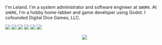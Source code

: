 
I'm Leland. I'm a system administrator and software engineer at `$WORK`. At `$HOME`, I'm a hobby
home-labber and game developer using Godot. I cofounded Digital Dice Games, LLC.

![](https://img.shields.io/badge/Language-Python-informational?logo=python&logoColor=white&color=yellow)
![](https://img.shields.io/badge/Language-C++-informational?logo=cplusplus&logoColor=white&color=yellow)
![](https://img.shields.io/badge/Database-SQL-informational?logo=sqlite&logoColor=white&color=orange)
![](https://img.shields.io/badge/Database-MongoDB-informational?logo=mongodb&logoColor=white&color=orange)
![](https://img.shields.io/badge/Web%20Framework-Django-informational?logo=django&logoColor=white&color=green)
![](https://img.shields.io/badge/Game%20Engine-Godot-informational?logo=godotengine&logoColor=white&color=blue)

<p align="center">
    <img src="https://github-readme-stats.vercel.app/api/top-langs/?username=Zoidmania&layout=compact&theme=react" />
</p>
